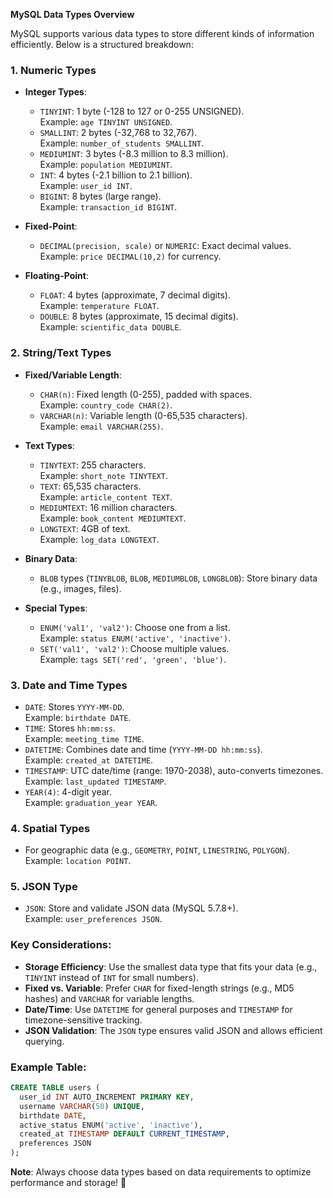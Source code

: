 **MySQL Data Types Overview**

MySQL supports various data types to store different kinds of information efficiently. Below is a structured breakdown:

### 1. **Numeric Types**
- **Integer Types**:
  - `TINYINT`: 1 byte (-128 to 127 or 0-255 UNSIGNED).  
    Example: `age TINYINT UNSIGNED`.
  - `SMALLINT`: 2 bytes (-32,768 to 32,767).  
    Example: `number_of_students SMALLINT`.
  - `MEDIUMINT`: 3 bytes (-8.3 million to 8.3 million).  
    Example: `population MEDIUMINT`.
  - `INT`: 4 bytes (-2.1 billion to 2.1 billion).  
    Example: `user_id INT`.
  - `BIGINT`: 8 bytes (large range).  
    Example: `transaction_id BIGINT`.

- **Fixed-Point**:
  - `DECIMAL(precision, scale)` or `NUMERIC`: Exact decimal values.  
    Example: `price DECIMAL(10,2)` for currency.

- **Floating-Point**:
  - `FLOAT`: 4 bytes (approximate, 7 decimal digits).  
    Example: `temperature FLOAT`.
  - `DOUBLE`: 8 bytes (approximate, 15 decimal digits).  
    Example: `scientific_data DOUBLE`.

### 2. **String/Text Types**
- **Fixed/Variable Length**:
  - `CHAR(n)`: Fixed length (0-255), padded with spaces.  
    Example: `country_code CHAR(2)`.
  - `VARCHAR(n)`: Variable length (0-65,535 characters).  
    Example: `email VARCHAR(255)`.

- **Text Types**:
  - `TINYTEXT`: 255 characters.  
    Example: `short_note TINYTEXT`.
  - `TEXT`: 65,535 characters.  
    Example: `article_content TEXT`.
  - `MEDIUMTEXT`: 16 million characters.  
    Example: `book_content MEDIUMTEXT`.
  - `LONGTEXT`: 4GB of text.  
    Example: `log_data LONGTEXT`.

- **Binary Data**:
  - `BLOB` types (`TINYBLOB`, `BLOB`, `MEDIUMBLOB`, `LONGBLOB`): Store binary data (e.g., images, files).

- **Special Types**:
  - `ENUM('val1', 'val2')`: Choose one from a list.  
    Example: `status ENUM('active', 'inactive')`.
  - `SET('val1', 'val2')`: Choose multiple values.  
    Example: `tags SET('red', 'green', 'blue')`.

### 3. **Date and Time Types**
- `DATE`: Stores `YYYY-MM-DD`.  
  Example: `birthdate DATE`.
- `TIME`: Stores `hh:mm:ss`.  
  Example: `meeting_time TIME`.
- `DATETIME`: Combines date and time (`YYYY-MM-DD hh:mm:ss`).  
  Example: `created_at DATETIME`.
- `TIMESTAMP`: UTC date/time (range: 1970-2038), auto-converts timezones.  
  Example: `last_updated TIMESTAMP`.
- `YEAR(4)`: 4-digit year.  
  Example: `graduation_year YEAR`.

### 4. **Spatial Types**
- For geographic data (e.g., `GEOMETRY`, `POINT`, `LINESTRING`, `POLYGON`).  
  Example: `location POINT`.

### 5. **JSON Type**
- `JSON`: Store and validate JSON data (MySQL 5.7.8+).  
  Example: `user_preferences JSON`.

### Key Considerations:
- **Storage Efficiency**: Use the smallest data type that fits your data (e.g., `TINYINT` instead of `INT` for small numbers).
- **Fixed vs. Variable**: Prefer `CHAR` for fixed-length strings (e.g., MD5 hashes) and `VARCHAR` for variable lengths.
- **Date/Time**: Use `DATETIME` for general purposes and `TIMESTAMP` for timezone-sensitive tracking.
- **JSON Validation**: The `JSON` type ensures valid JSON and allows efficient querying.

### Example Table:
```sql
CREATE TABLE users (
  user_id INT AUTO_INCREMENT PRIMARY KEY,
  username VARCHAR(50) UNIQUE,
  birthdate DATE,
  active_status ENUM('active', 'inactive'),
  created_at TIMESTAMP DEFAULT CURRENT_TIMESTAMP,
  preferences JSON
);
```

**Note**: Always choose data types based on data requirements to optimize performance and storage! 🚀